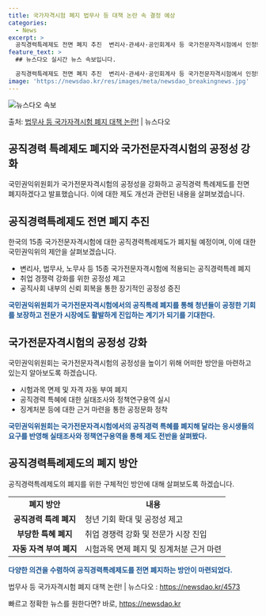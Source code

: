 ```yaml
---
title: 국가자격시험 폐지 법무사 등 대책 논란 속 결정 예상
categories:
  - News
excerpt: >
  공직경력특례제도 전면 폐지 추진  변리사·관세사·공인회계사 등 국가전문자격시험에서 인정돼 온 자동 자격부여·…
feature_text: >
  ## 뉴스다오 실시간 뉴스 속보입니다.

  공직경력특례제도 전면 폐지 추진  변리사·관세사·공인회계사 등 국가전문자격시험에서 인정돼 온 자동 자격부여·…
image: 'https://newsdao.kr/res/images/meta/newsdao_breakingnews.jpg'
---
```


![뉴스다오 속보](https://newsdao.kr/res/images/meta/newsdao_breakingnews.jpg)

<p>출처: <a href="https://newsdao.kr/4573" rel="dofollow">법무사 등 국가자격시험 폐지 대책 논란!</a> | 뉴스다오</p>

<h2 data-ke-size="size26">공직경력 특례제도 폐지와 국가전문자격시험의 공정성 강화</h2>
국민권익위원회가 국가전문자격시험의 공정성을 강화하고 공직경력 특례제도를 전면 폐지하겠다고 발표했습니다. 이에 대한 제도 개선과 관련된 내용을 살펴보겠습니다.

<p data-ke-size="size16"></p>

<h2>공직경력특례제도 전면 폐지 추진</h2>
한국의 15종 국가전문자격시험에 대한 공직경력특례제도가 폐지될 예정이며, 이에 대한 국민권익위의 제안을 살펴보겠습니다.

<ul>
    <li>변리사, 법무사, 노무사 등 15종 국가전문자격시험에 적용되는 공직경력특례 폐지</li>
    <li>취업 경쟁력 강화를 위한 공정성 제고</li>
    <li>공직사회 내부의 신뢰 회복을 통한 장기적인 공정성 증진</li>
</ul>

<b><span style="color: #1a5490;">국민권익위원회가 국가전문자격시험에서의 공직특례 폐지를 통해 청년들이 공정한 기회를 보장하고 전문가 시장에도 활발하게 진입하는 계기가 되기를 기대한다.</span></b>

<p data-ke-size="size16"></p>

<h2>국가전문자격시험의 공정성 강화</h2>
국민권익위원회는 국가전문자격시험의 공정성을 높이기 위해 어떠한 방안을 마련하고 있는지 알아보도록 하겠습니다.

<ul>
    <li>시험과목 면제 및 자격 자동 부여 폐지</li>
    <li>공직경력 특혜에 대한 실태조사와 정책연구용역 실시</li>
    <li>징계처분 등에 대한 근거 마련을 통한 공정문화 정착</li>
</ul>

<b><span style="color: #1a5490;">국민권익위원회는 국가전문자격시험에서의 공직경력 특혜를 폐지해 달라는 응시생들의 요구를 반영해 실태조사와 정책연구용역을 통해 제도 전반을 살펴봤다.</span></b>

<p data-ke-size="size16"></p>

<h2>공직경력특례제도의 폐지 방안</h2>
공직경력특례제도의 폐지를 위한 구체적인 방안에 대해 살펴보도록 하겠습니다.

<table>
    <tr>
        <td style="text-align: center; height: 17px;"><b>폐지 방안</b></td>
        <td style="text-align: center; height: 17px;"><b>내용</b></td>
    </tr>
    <tr>
        <td style="text-align: center; height: 17px;"><b>공직경력 특례 폐지</b></td>
        <td>청년 기회 확대 및 공정성 제고</td>
    </tr>
    <tr>
        <td style="text-align: center; height: 17px;"><b>부당한 특혜 폐지</b></td>
        <td>취업 경쟁력 강화 및 전문가 시장 진입</td>
    </tr>
    <tr>
        <td style="text-align: center; height: 17px;"><b>자동 자격 부여 폐지</b></td>
        <td>시험과목 면제 폐지 및 징계처분 근거 마련</td>
    </tr>
</table>

<b><span style="color: #1a5490;">다양한 의견을 수렴하여 공직경력특례제도를 전면 폐지하는 방안이 마련되었다.</span></b>

<p data-ke-size="size16">법무사 등 국가자격시험 폐지 대책 논란! | 뉴스다오 : <a href="https://newsdao.kr/4573">https://newsdao.kr/4573</a></p> 

빠르고 정확한 뉴스를 원한다면? 바로, <a href="https://newsdao.kr" rel="dofollow">https://newsdao.kr</a>


    
